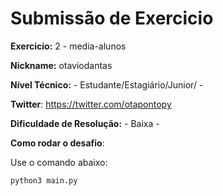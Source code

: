 # Submissão de Exercicio

**Exercicio:** 2 - media-alunos

**Nickname:** otaviodantas

**Nível Técnico:** - Estudante/Estagiário/Junior/ -

**Twitter**: https://twitter.com/otapontopy

**Dificuldade de Resolução:** - Baixa -

**Como rodar o desafio**:

Use o comando abaixo:
```bash
python3 main.py
```
